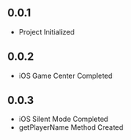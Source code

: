 ## 0.0.1

* Project Initialized

## 0.0.2

* iOS Game Center Completed

## 0.0.3

* iOS Silent Mode Completed
* getPlayerName Method Created